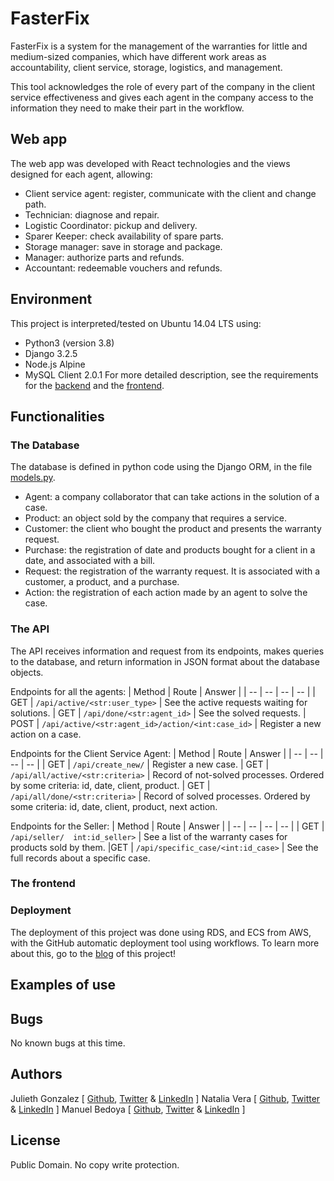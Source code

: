 
# FasterFix

FasterFix is a system for the management of the warranties for little and medium-sized companies, which have different work areas as accountability, client service, storage, logistics, and management.

This tool acknowledges the role of every part of the company in the client service effectiveness and gives each agent in the company access to the information they need to make their part in the workflow.

## Web app

The web app was developed with React technologies and the views designed for each agent, allowing:
* Client service agent: register, communicate with the client and change path.
* Technician: diagnose and repair.
* Logistic Coordinator: pickup and delivery.
* Sparer Keeper: check availability of spare parts.
* Storage manager: save in storage and package.
* Manager: authorize parts and refunds.
* Accountant: redeemable vouchers and refunds.

## Environment

This project is interpreted/tested on Ubuntu 14.04 LTS using:
* Python3 (version 3.8)
* Django 3.2.5
* Node.js Alpine
* MySQL Client 2.0.1
For more detailed description, see the requirements for the [backend](/Api/requirements) and the [frontend](/Frontend/requirements.txt).

## Functionalities

### The Database
The database is defined in python code using the Django ORM, in the file [models.py](/Api/api/models.py).
* Agent: a company collaborator that can take actions in the solution of a case.
* Product: an object sold by the company that requires a service.
* Customer: the client who bought the product and presents the warranty request.
* Purchase: the registration of date and products bought for a client in a date, and associated with a bill.
* Request: the registration of the warranty request. It is associated with a customer, a product, and a purchase.
* Action: the registration of each action made by an agent to solve the case.

### The API

The API receives information and request from its endpoints, makes queries to the database, and return information in JSON format about the database objects.

Endpoints for all the agents:
| Method | Route | Answer |
| -- | -- | -- | -- |
| GET | `/api/active/<str:user_type>` | See the active requests waiting for solutions.
| GET | `/api/done/<str:agent_id>` | See the solved requests.
| POST | `/api/active/<str:agent_id>/action/<int:case_id>` | Register a new action on a case.

Endpoints for the Client Service Agent:
| Method | Route | Answer |
| -- | -- | -- | -- |
| GET | `/api/create_new/` | Register a new case.
| GET | `/api/all/active/<str:criteria>` | Record of not-solved processes. Ordered by some criteria: id, date, client, product.
| GET | `/api/all/done/<str:criteria>` | Record of solved processes. Ordered by some criteria: id, date, client, product, next action.

Endpoints for the Seller:
| Method | Route | Answer |
| -- | -- | -- | -- |
| GET | `/api/seller/  int:id_seller>` | See a list of the warranty cases for products sold by them.
|GET | `/api/specific_case/<int:id_case>` | See the full records about a specific case.

### The frontend



### Deployment

The deployment of this project was done using RDS, and ECS from AWS, with the GitHub automatic deployment tool using workflows. To learn more about this, go to the [blog]() of this project!

## Examples of use


## Bugs
No known bugs at this time.

## Authors
Julieth Gonzalez [ [Github](https://github.com/jyuly12),  [Twitter](https://twitter.com/jyuly12) & [LinkedIn](https://www.linkedin.com/in/julieth-gonzalez-a36033208/) ]
Natalia Vera [ [Github](https://github.com/Naveduran),  [Twitter](https://twitter.com/NaVeDuran1) & [LinkedIn](https://www.linkedin.com/in/naveduran/) ]
Manuel Bedoya [ [Github](https://github.com/ManuBedoya), [Twitter](https://twitter.com/BedoyaManu98) & [LinkedIn](https://www.linkedin.com/in/manuel-fernando-bedoya-garcia-ba33971b5/) ]

## License
Public Domain. No copy write protection.
